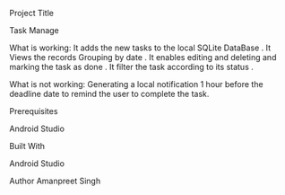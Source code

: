 Project Title

Task Manage

What is working:  It adds the new tasks to the local SQLite DataBase . 
                  It Views the records Grouping by date .
                  It enables editing and deleting and marking the task as done .
                  It filter the task according to its status .

What is not working: Generating a local notification 1 hour before the deadline date to remind the user to complete the task.

Prerequisites

Android Studio

Built With

Android Studio

Author Amanpreet Singh
